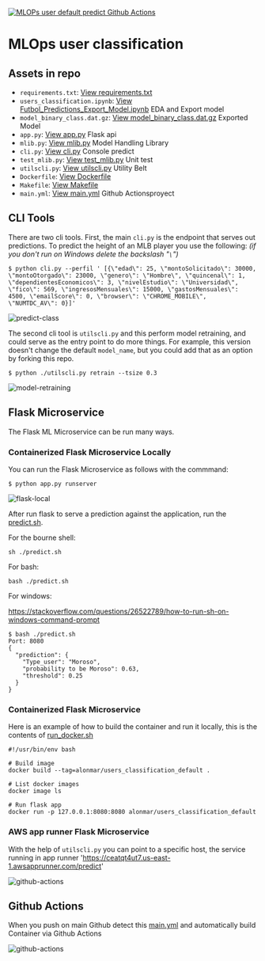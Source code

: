 
[![MLOPs user default predict Github Actions](https://github.com/alonmar/users_classification_default/actions/workflows/main.yml/badge.svg)](https://github.com/alonmar/users_classification_default/actions/workflows/main.yml)

# MLOps user classification 


## Assets in repo

* `requirements.txt`:  [View requirements.txt](https://github.com/alonmar/users_classification_default/blob/main/requirements.txt)
* `users_classification.ipynb`: [View Futbol_Predictions_Export_Model.ipynb](https://github.com/alonmar/users_classification_default/blob/main/users_classification.ipynb) EDA and Export model
* `model_binary_class.dat.gz`: [View model_binary_class.dat.gz](https://github.com/alonmar/users_classification_default/blob/main/model/model_binary_class.dat.gz) Exported Model 
* `app.py`:  [View app.py](https://github.com/alonmar/users_classification_default/blob/main/app.py) Flask api
* `mlib.py`:  [View mlib.py](https://github.com/alonmar/users_classification_default/blob/main/mlib.py) Model Handling Library
* `cli.py`: [View cli.py](https://github.com/alonmar/users_classification_default/blob/main/cli.py) Console predict
* `test_mlib.py`:  [View test_mlib.py](https://github.com/alonmar/users_classification_default/blob/main/test_mlib.py) Unit test
* `utilscli.py`: [View utilscli.py](https://github.com/alonmar/users_classification_default/blob/main/utilscli.py) Utility Belt
* `Dockerfile`: [View Dockerfile](https://github.com/alonmar/users_classification_default/blob/main/Dockerfile) 
* `Makefile`: [View Makefile](https://github.com/alonmar/users_classification_default/blob/main/Makefile) 
* `main.yml`: [View main.yml](https://github.com/alonmar/users_classification_default/blob/main/.github/workflows/main.yml) Github Actionsproyect

## CLI Tools

There are two cli tools.  First, the main `cli.py` is the endpoint that serves out predictions.
To predict the height of an MLB player you use the following: *(if you don't run on Windows delete the backslash "`\`")*

`$ python cli.py --perfil ' [{\"edad\": 25, \"montoSolicitado\": 30000, \"montoOtorgado\": 23000, \"genero\": \"Hombre\", \"quincenal\": 1, \"dependientesEconomicos\": 3, \"nivelEstudio\": \"Universidad\", \"fico\": 569, \"ingresosMensuales\": 15000, \"gastosMensuales\": 4500, \"emailScore\": 0, \"browser\": \"CHROME_MOBILE\", \"NUMTDC_AV\": 0}]'`

![predict-class](https://user-images.githubusercontent.com/36181705/156629731-b75efc9e-ad93-4fed-a6ff-dbebf95c6c14.png)


The second cli tool is `utilscli.py` and this perform model retraining, and could serve as the entry point to do more things.
For example, this version doesn't change the default `model_name`, but you could add that as an option by forking this repo.

`$ python ./utilscli.py retrain --tsize 0.3`

![model-retraining](https://user-images.githubusercontent.com/36181705/156631420-2905a54c-9e2c-4159-8ca5-7e884d040669.png)


## Flask Microservice

The Flask ML Microservice can be run many ways.

### Containerized Flask Microservice Locally

You can run the Flask Microservice as follows with the commmand:

`$ python app.py runserver`

![flask-local](https://user-images.githubusercontent.com/36181705/156631614-038cf778-090c-4ed6-b7dd-4b17b85f5b6a.png)

After run flask to serve a prediction against the application, run the [predict.sh](https://github.com/alonmar/users_classification_default/blob/main/predict.sh).

For the bourne shell: 

`sh ./predict.sh`

For bash:

`bash ./predict.sh`

For windows:

https://stackoverflow.com/questions/26522789/how-to-run-sh-on-windows-command-prompt

```
$ bash ./predict.sh                             
Port: 8080
{
  "prediction": {
    "Type_user": "Moroso", 
    "probability to be Moroso": 0.63, 
    "threshold": 0.25
  }
}
```

### Containerized Flask Microservice

Here is an example of how to build the container and run it locally, this is the contents of [run_docker.sh](https://github.com/alonmar/users_classification_default/blob/main/run_docker.sh)

```
#!/usr/bin/env bash

# Build image
docker build --tag=alonmar/users_classification_default . 

# List docker images
docker image ls

# Run flask app
docker run -p 127.0.0.1:8080:8080 alonmar/users_classification_default
```

### AWS app runner Flask Microservice

With the help of `utilscli.py` you can point to a specific host, the service running in app runner 'https://ceatqt4ut7.us-east-1.awsapprunner.com/predict'

![github-actions](https://user-images.githubusercontent.com/36181705/156633914-f37cd054-0ff0-49a6-98d5-013b8fb4d282.png)


## Github Actions

When you push on main Github detect this [main.yml](https://github.com/alonmar/users_classification_default/blob/main/.github/workflows/main.yml) and automatically build Container via Github Actions

![github-actions](https://user-images.githubusercontent.com/36181705/156632619-96c97b47-f518-49e5-b663-1b7016b0e124.png)


